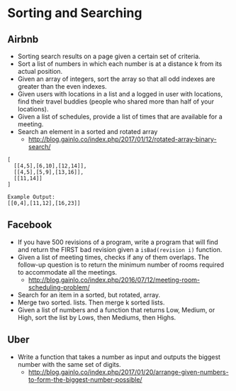Sorting and Searching
==

## Airbnb

- Sorting search results on a page given a certain set of criteria.
- Sort a list of numbers in which each number is at a distance k from its actual position.
- Given an array of integers, sort the array so that all odd indexes are greater than the even indexes.
- Given users with locations in a list and a logged in user with locations, find their travel buddies (people who shared more than half of your locations).
- Given a list of schedules, provide a list of times that are available for a meeting.
- Search an element in a sorted and rotated array
  - http://blog.gainlo.co/index.php/2017/01/12/rotated-array-binary-search/

~~~
[
  [[4,5],[6,10],[12,14]],
  [[4,5],[5,9],[13,16]],
  [[11,14]]
]

Example Output:
[[0,4],[11,12],[16,23]]
~~~

## Facebook

- If you have 500 revisions of a program, write a program that will find and return the FIRST bad revision given a `isBad(revision i)` function.
- Given a list of meeting times, checks if any of them overlaps. The follow-up question is to return the minimum number of rooms required to accommodate all the meetings.
  - http://blog.gainlo.co/index.php/2016/07/12/meeting-room-scheduling-problem/
- Search for an item in a sorted, but rotated, array.
- Merge two sorted. lists. Then merge k sorted lists.
- Given a list of numbers and a function that returns Low, Medium, or High, sort the list by Lows, then Mediums, then Highs.

## Uber

- Write a function that takes a number as input and outputs the biggest number with the same set of digits.
  - http://blog.gainlo.co/index.php/2017/01/20/arrange-given-numbers-to-form-the-biggest-number-possible/
